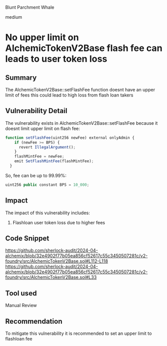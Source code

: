 Blunt Parchment Whale

medium

# No upper limit on AlchemicTokenV2Base flash fee can leads to user token loss

## Summary
The AlchemicTokenV2Base::setFlashFee function doesnt have an upper limit of fees this could lead to high loss from flash loan takers   

## Vulnerability Detail
The vulnerability exists in AlchemicTokenV2Base::setFlashFee  because it doesnt limit upper limit on flash fee:
```js
function setFlashFee(uint256 newFee) external onlyAdmin {
    if (newFee >= BPS) {
      revert IllegalArgument();
    }
    flashMintFee = newFee;
    emit SetFlashMintFee(flashMintFee);
  }
```
So, fee can be up to 99.99%:  
```js
uint256 public constant BPS = 10_000;
```
## Impact
The impact of this vulnerability includes:  
1. Flashloan user token loss due to higher fees 

## Code Snippet
https://github.com/sherlock-audit/2024-04-alchemix/blob/32e4902f77b05ea856cf52617c55c3450507281c/v2-foundry/src/AlchemicTokenV2Base.sol#L112-L118  
https://github.com/sherlock-audit/2024-04-alchemix/blob/32e4902f77b05ea856cf52617c55c3450507281c/v2-foundry/src/AlchemicTokenV2Base.sol#L33

## Tool used

Manual Review

## Recommendation
To mitigate this vulnerability  it is recommended to set an upper limit to flashloan fee
